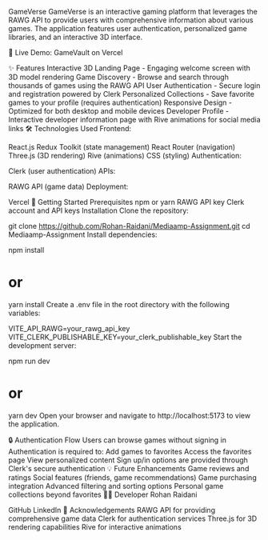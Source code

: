 GameVerse
GameVerse is an interactive gaming platform that leverages the RAWG API to provide users with comprehensive information about various games. The application features user authentication, personalized game libraries, and an interactive 3D interface.

🔗 Live Demo: GameVault on Vercel

✨ Features
Interactive 3D Landing Page - Engaging welcome screen with 3D model rendering
Game Discovery - Browse and search through thousands of games using the RAWG API
User Authentication - Secure login and registration powered by Clerk
Personalized Collections - Save favorite games to your profile (requires authentication)
Responsive Design - Optimized for both desktop and mobile devices
Developer Profile - Interactive developer information page with Rive animations for social media links
🛠️ Technologies Used
Frontend:

React.js
Redux Toolkit (state management)
React Router (navigation)
Three.js (3D rendering)
Rive (animations)
CSS (styling)
Authentication:

Clerk (user authentication)
APIs:

RAWG API (game data)
Deployment:

Vercel
🚀 Getting Started
Prerequisites
npm or yarn
RAWG API key
Clerk account and API keys
Installation
Clone the repository:

git clone https://github.com/Rohan-Raidani/Mediaamp-Assignment.git
cd Mediaamp-Assignment
Install dependencies:

npm install
# or
yarn install
Create a .env file in the root directory with the following variables:

VITE_API_RAWG=your_rawg_api_key
VITE_CLERK_PUBLISHABLE_KEY=your_clerk_publishable_key
Start the development server:

npm run dev
# or
yarn dev
Open your browser and navigate to http://localhost:5173 to view the application.

🔒 Authentication Flow
Users can browse games without signing in
Authentication is required to:
Add games to favorites
Access the favorites page
View personalized content
Sign up/in options are provided through Clerk's secure authentication
💡 Future Enhancements
Game reviews and ratings
Social features (friends, game recommendations)
Game purchasing integration
Advanced filtering and sorting options
Personal game collections beyond favorites
👨‍💻 Developer
Rohan Raidani

GitHub
LinkedIn
🙏 Acknowledgements
RAWG API for providing comprehensive game data
Clerk for authentication services
Three.js for 3D rendering capabilities
Rive for interactive animations
